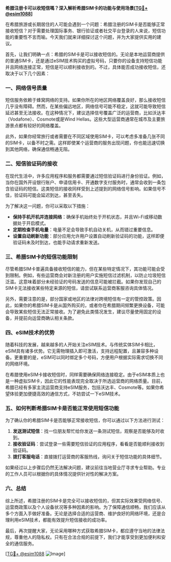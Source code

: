 **希腊注册卡可以收短信嗎？深入解析希腊SIM卡的功能与使用场景[[TG💪+ @esim1088](https://t.me/s/esim1088)]**

在希腊旅游或长期居住的人可能会遇到一个问题：希腊注册的SIM卡是否能够正常接收短信？对于需要处理国际事务、银行验证或者社交平台登录的人来说，短信功能的重要性不言而喻。今天我们就来详细探讨这个问题，并为大家提供实用的建议。

首先，让我们明确一点：希腊的SIM卡是可以接收短信的。无论是本地运营商提供的普通SIM卡，还是通过eSIM技术购买的虚拟号码，只要你的设备支持短信功能并且网络连接正常，短信是可以顺利接收到的。不过，具体能否成功接收短信，还取决于以下几个因素：

### **一、网络信号质量**

短信服务依赖于蜂窝网络的支持。如果你所在的地区网络覆盖良好，那么接收短信几乎没有障碍。然而，在某些偏远地区，网络信号可能不稳定，这就可能导致短信延迟甚至无法接收。在这种情况下，建议选择信号覆盖广泛的运营商，比如沃达丰（Vodafone）、Cosmote或是Wind Hellas。这些大型运营商通常在城市及主要旅游景点都有较好的网络覆盖。

此外，如果你经常旅行或者需要在不同区域使用SIM卡，可以考虑多准备几张不同的SIM卡，以备不时之需。这样即使某个运营商的服务出现问题，你也能迅速切换到其他网络，确保通信畅通无阻。

### **二、短信验证码的接收**

在现代生活中，许多应用程序和服务都需要通过短信验证码进行身份验证。例如，当你在国外开设银行账户、申请信用卡、开通数字支付服务时，通常会收到一条包含验证码的短信。这类短信的接收同样受到上述提到的网络信号影响。如果信号不佳，验证码可能会延迟到达，甚至丢失。

为了解决这一问题，你可以采取以下措施：
- **保持手机开机并连接网络**：确保手机始终处于开机状态，并且Wi-Fi或移动数据处于开启模式。
- **定期检查手机电量**：电量不足会导致手机自动关机，从而错过重要信息。
- **设置自动刷新功能**：部分应用允许用户设置自动刷新验证码的功能，这样即便验证码未及时到达，也能手动请求重新发送。

### **三、希腊SIM卡的短信功能限制**

尽管希腊SIM卡普遍具备接收短信的能力，但在某些特定情况下，其功能可能会受到限制。例如，有些运营商会对新注册的用户实施短信过滤机制，以防止垃圾短信泛滥。这意味着部分未经验证的号码发送的信息可能被拦截。如果你发现自己的SIM卡无法接收某些特定来源的短信，请尝试联系运营商客服咨询具体情况。

另外，需要注意的是，部分国家或地区的法律对跨境短信有一定的管控政策。因此，如果你的希腊SIM卡是从国外购买的，或者你在希腊期间频繁更换设备，可能会导致某些短信无法正常接收。为了避免此类情况发生，建议尽量使用固定的设备，并提前向运营商确认相关条款。

### **四、eSIM技术的优势**

随着科技的发展，越来越多的人开始关注eSIM技术。与传统实体SIM卡相比，eSIM具有诸多优势。它无需物理插入即可激活，支持远程配置，且兼容多种设备。更重要的是，eSIM可以同时绑定多个号码，方便用户根据实际需求切换不同的网络环境。

在希腊使用eSIM卡接收短信时，同样需要确保网络连接稳定。由于eSIM本质上也是一种虚拟SIM卡，因此它的性能表现完全取决于所选运营商的网络质量。目前，希腊已经有多家主流运营商支持eSIM服务，包括沃达丰、Cosmote等。如果你希望体验更加便捷高效的通信方式，不妨尝试一下eSIM技术。

### **五、如何判断希腊SIM卡是否能正常使用短信功能**

为了确认你的希腊SIM卡是否能够正常接收短信，你可以通过以下方法进行测试：
1. **发送测试短信**：找一位朋友帮忙给你发送一条测试短信，观察是否能够及时收到。
2. **接收验证码**：尝试登录一些需要短信验证的应用程序，看看是否能顺利接收到验证码。
3. **拨打客服电话**：直接拨打运营商的客服热线，询问关于短信功能的具体细节。

如果经过以上步骤后仍然无法解决问题，建议前往当地营业厅寻求专业帮助。专业的工作人员可以根据你的具体情况提供针对性的解决方案。

### **六、总结**

综上所述，希腊注册的SIM卡是完全可以接收短信的，但其实际效果受网络信号、运营商政策以及个人设备状况等多种因素的影响。为了保障通信顺畅，我们应该从多个方面入手做好准备。无论是选择合适的运营商、维护良好的网络环境，还是合理利用eSIM技术，都能有效提升短信接收的成功率。

最后，再次提醒大家，无论采用哪种方式获取希腊SIM卡，都应遵守当地的法律法规，尊重他人的隐私权。只有在合法合规的前提下，我们才能享受到更加便利和安全的通信服务。

[[TG💪+ @esim1088](https://t.me/s/esim1088) ![Image](https://i.postimg.cc/4NQfJmqS/Snipaste-2025-05-13-00-14-12.png)]